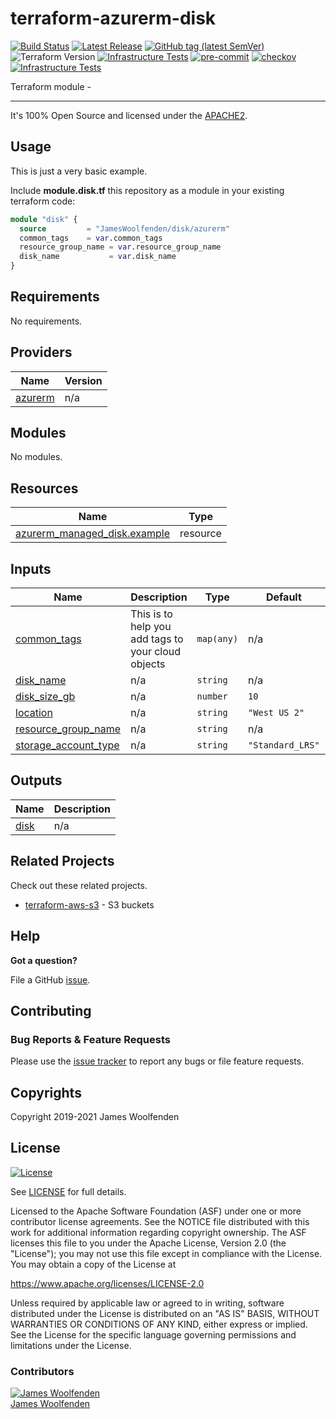# terraform-azurerm-disk

[![Build Status](https://github.com/JamesWoolfenden/terraform-azurerm-disk/workflows/Verify%20and%20Bump/badge.svg?branch=master)](https://github.com/JamesWoolfenden/terraform-azurerm-disk)
[![Latest Release](https://img.shields.io/github/release/JamesWoolfenden/terraform-azurerm-disk.svg)](https://github.com/JamesWoolfenden/terraform-azurerm-disk/releases/latest)
[![GitHub tag (latest SemVer)](https://img.shields.io/github/tag/JamesWoolfenden/terraform-azurerm-disk.svg?label=latest)](https://github.com/JamesWoolfenden/terraform-azurerm-disk/releases/latest)
![Terraform Version](https://img.shields.io/badge/tf-%3E%3D0.14.0-blue.svg)
[![Infrastructure Tests](https://www.bridgecrew.cloud/badges/github/JamesWoolfenden/terraform-azurerm-disk/cis_aws)](https://www.bridgecrew.cloud/link/badge?vcs=github&fullRepo=JamesWoolfenden%2Fterraform-azurerm-disk&benchmark=CIS+AWS+V1.2)
[![pre-commit](https://img.shields.io/badge/pre--commit-enabled-brightgreen?logo=pre-commit&logoColor=white)](https://github.com/pre-commit/pre-commit)
[![checkov](https://img.shields.io/badge/checkov-verified-brightgreen)](https://www.checkov.io/)
[![Infrastructure Tests](https://www.bridgecrew.cloud/badges/github/jameswoolfenden/terraform-azurerm-disk/general)](https://www.bridgecrew.cloud/link/badge?vcs=github&fullRepo=JamesWoolfenden%2Fterraform-azurerm-disk&benchmark=INFRASTRUCTURE+SECURITY)

Terraform module -

---

It's 100% Open Source and licensed under the [APACHE2](LICENSE).

## Usage

This is just a very basic example.

Include **module.disk.tf** this repository as a module in your existing terraform code:

```terraform
module "disk" {
  source         = "JamesWoolfenden/disk/azurerm"
  common_tags    = var.common_tags
  resource_group_name = var.resource_group_name
  disk_name           = var.disk_name
}
```

<!-- BEGINNING OF PRE-COMMIT-TERRAFORM DOCS HOOK -->
## Requirements

No requirements.

## Providers

| Name | Version |
|------|---------|
| <a name="provider_azurerm"></a> [azurerm](#provider\_azurerm) | n/a |

## Modules

No modules.

## Resources

| Name | Type |
|------|------|
| [azurerm_managed_disk.example](https://registry.terraform.io/providers/hashicorp/azurerm/latest/docs/resources/managed_disk) | resource |

## Inputs

| Name | Description | Type | Default | Required |
|------|-------------|------|---------|:--------:|
| <a name="input_common_tags"></a> [common\_tags](#input\_common\_tags) | This is to help you add tags to your cloud objects | `map(any)` | n/a | yes |
| <a name="input_disk_name"></a> [disk\_name](#input\_disk\_name) | n/a | `string` | n/a | yes |
| <a name="input_disk_size_gb"></a> [disk\_size\_gb](#input\_disk\_size\_gb) | n/a | `number` | `10` | no |
| <a name="input_location"></a> [location](#input\_location) | n/a | `string` | `"West US 2"` | no |
| <a name="input_resource_group_name"></a> [resource\_group\_name](#input\_resource\_group\_name) | n/a | `string` | n/a | yes |
| <a name="input_storage_account_type"></a> [storage\_account\_type](#input\_storage\_account\_type) | n/a | `string` | `"Standard_LRS"` | no |

## Outputs

| Name | Description |
|------|-------------|
| <a name="output_disk"></a> [disk](#output\_disk) | n/a |
<!-- END OF PRE-COMMIT-TERRAFORM DOCS HOOK -->

## Related Projects

Check out these related projects.

- [terraform-aws-s3](https://github.com/jameswoolfenden/terraform-aws-s3) - S3 buckets

## Help

**Got a question?**

File a GitHub [issue](https://github.com/JamesWoolfenden/terraform-azurerm-disk/issues).

## Contributing

### Bug Reports & Feature Requests

Please use the [issue tracker](https://github.com/JamesWoolfenden/terraform-azurerm-disk/issues) to report any bugs or file feature requests.

## Copyrights

Copyright 2019-2021 James Woolfenden

## License

[![License](https://img.shields.io/badge/License-Apache%202.0-blue.svg)](https://opensource.org/licenses/Apache-2.0)

See [LICENSE](LICENSE) for full details.

Licensed to the Apache Software Foundation (ASF) under one
or more contributor license agreements. See the NOTICE file
distributed with this work for additional information
regarding copyright ownership. The ASF licenses this file
to you under the Apache License, Version 2.0 (the
"License"); you may not use this file except in compliance
with the License. You may obtain a copy of the License at

<https://www.apache.org/licenses/LICENSE-2.0>

Unless required by applicable law or agreed to in writing,
software distributed under the License is distributed on an
"AS IS" BASIS, WITHOUT WARRANTIES OR CONDITIONS OF ANY
KIND, either express or implied. See the License for the
specific language governing permissions and limitations
under the License.

### Contributors

[![James Woolfenden][jameswoolfenden_avatar]][jameswoolfenden_homepage]<br/>[James Woolfenden][jameswoolfenden_homepage]

[jameswoolfenden_homepage]: https://github.com/jameswoolfenden
[jameswoolfenden_avatar]: https://github.com/jameswoolfenden.png?size=150
[github]: https://github.com/jameswoolfenden
[linkedin]: https://www.linkedin.com/in/jameswoolfenden/
[twitter]: https://twitter.com/JimWoolfenden
[share_twitter]: https://twitter.com/intent/tweet/?text=terraform-azurerm-disk&url=https://github.com/JamesWoolfenden/terraform-azurerm-disk
[share_linkedin]: https://www.linkedin.com/shareArticle?mini=true&title=terraform-azurerm-disk&url=https://github.com/JamesWoolfenden/terraform-azurerm-disk
[share_reddit]: https://reddit.com/submit/?url=https://github.com/JamesWoolfenden/terraform-azurerm-disk
[share_facebook]: https://facebook.com/sharer/sharer.php?u=https://github.com/JamesWoolfenden/terraform-azurerm-disk
[share_email]: mailto:?subject=terraform-azurerm-disk&body=https://github.com/JamesWoolfenden/terraform-azurerm-disk
